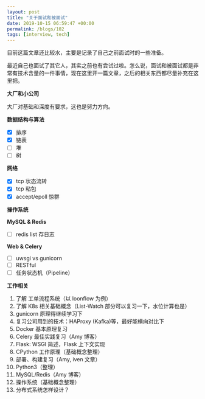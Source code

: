 ```yaml
---
layout: post
title: "关于面试和被面试"
date: 2019-10-15 06:59:47 +00:00
permalink: /blogs/102
tags: [interview, tech]
---
```

目前这篇文章还比较水，主要是记录了自己之前面试时的一些准备。

最近自己也面试了其它人，其实之前也有尝试过啦。怎么说，面试和被面试都是非常有技术含量的一件事情，现在这里开一篇文章，之后的相关东西都尽量补充在这里把。

**大厂和小公司**

大厂对基础和深度有要求，这也是努力方向。

**数据结构与算法**

- [X] 排序
- [X] 链表
- [ ] 堆
- [ ] 树

**网络**

- [X] tcp 状态流转
- [X] tcp 粘包
- [X] accept/epoll 惊群

**操作系统**

**MySQL & Redis**

- [ ] redis list 存日志

**Web & Celery**

- [ ] uwsgi vs gunicorn
- [ ] RESTful
- [ ] 任务状态机（Pipeline）

**工作相关**

1. 了解 工单流程系统（以 loonflow 为例）
2. 了解 K8s 相关基础概念（List-Watch 部分可以复习一下，水位计算也是）
3. gunicorn 原理得继续学习下
4. 复习公司用到的技术：HAProxy (Kafka)等，最好能横向对比下
5. Docker 基本原理复习
6. Celery 最佳实践复习（Amy 博客）
7. Flask: WSGI 简述，Flask 上下文实现
8. CPython 工作原理（基础概念整理）
9. 部署、构建复习（Amy, iven 文章）
10. Python3（整理）
11. MySQL/Redis（Amy 博客）
12. 操作系统（基础概念整理）
13. 分布式系统怎样设计？